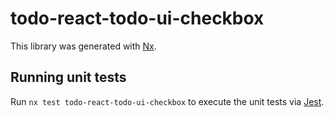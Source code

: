 # todo-react-todo-ui-checkbox

This library was generated with [Nx](https://nx.dev).

## Running unit tests

Run `nx test todo-react-todo-ui-checkbox` to execute the unit tests via [Jest](https://jestjs.io).
